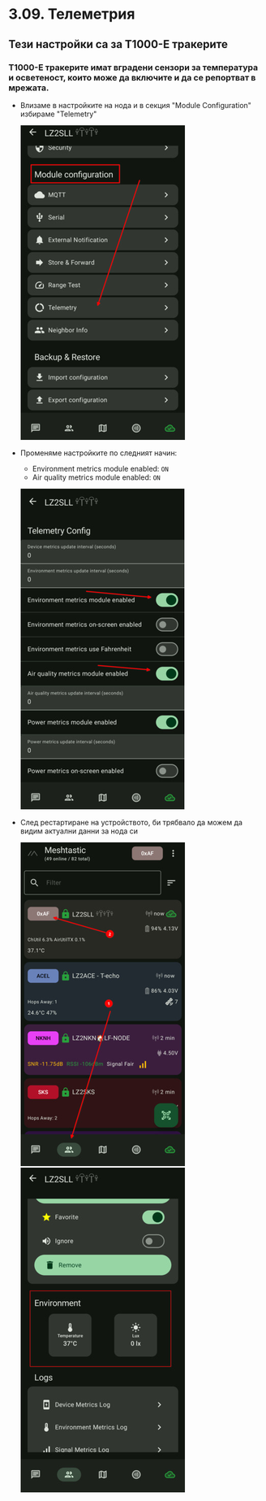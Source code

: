 # 3.09. Телеметрия

## Тези настройки са за T1000-E тракерите

### T1000-E тракерите имат вградени сензори за температура и осветеност, които може да включите и да се репортват в мрежата.

-  Влизаме в настройките на нода и в секция "Module Configuration" избираме "Telemetry"

    ![ext1](3.9.001.jpg)

- Променяме настройките по следният начин:
    - Environment metrics module enabled: `ON`
    - Air quality metrics module enabled: `ON`

    ![ext2](3.9.002.jpg)

- След рестартиране на устройството, би трябвало да можем да видим актуални данни за нода си
  
    ![ext3](3.9.003.jpg)
    ![ext4](3.9.004.jpg)
